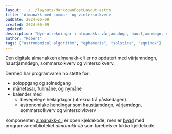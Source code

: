 ```yaml
---
layout: ../../layouts/MarkdownPostLayout.astro
title: 'Almanakk med sommar- og vintersolkverv'
pudDate: 2024-06-09
created: 2024-06-09
updated:
description: "Nye utrekningar i almanakk: vårjamndøgn, haustjamndøgn, sommarsolkverv, og vintersolkverv"
author: "Robert"
tags: ["astronomical algorithm", "ephemeris", "solstice", "equinox"]
---
```


Den digitale almanakken 
[almanakk-cli](http://www.github.com/rtrollebo/almanakk-cli) er no opdatert med vårjamndøgn, haustjamndøgn, sommarsolkverv og vintersolkverv.  

Dermed har programvaren no støtte for:

* soloppgang og solnedgang
* månefasar, fullmåne, og nymåne
* kalender med 
  * bevegelege heilagdagar (utrekna frå påskedagen)
  * astronomiske hendingar som haustjamdøgn, vårjamdøgn, sommarsolkverv og vintersolvkverv


Komponenten [almanakk-cli](http://www.github.com/rtrollebo/almanakk-cli) er open kjeldekode, men er [bygd](http://rtrollebo.github.io/documentation) med programvarebiblioteket *almanakk-lib* som førebels er lukka kjeldekode. 